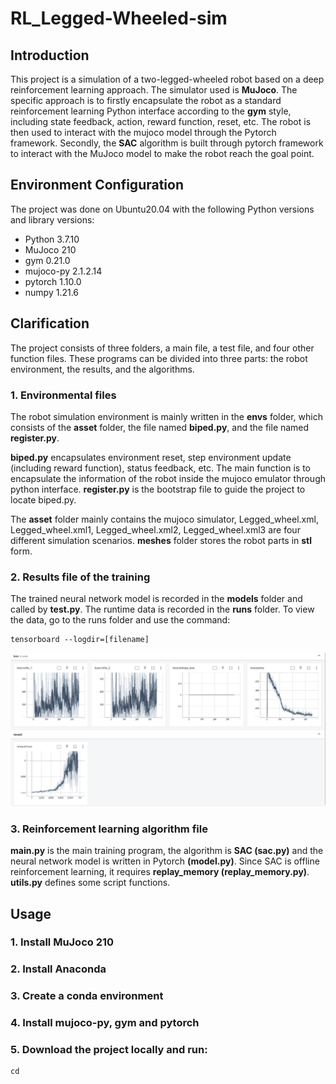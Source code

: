 # RL_Legged-Wheeled-sim

## Introduction
This project is a simulation of a two-legged-wheeled robot based on a deep reinforcement learning approach. The simulator used is **MuJoco**. The specific approach is to firstly encapsulate the robot as a standard reinforcement learning Python interface according to the **gym** style, including state feedback, action, reward function, reset, etc. The robot is then used to interact with the mujoco model through the Pytorch framework. Secondly, the **SAC** algorithm is built through pytorch framework to interact with the MuJoco model to make the robot reach the goal point.

## Environment Configuration
The project was done on Ubuntu20.04 with the following Python versions and library versions:
* Python 3.7.10
* MuJoco 210
* gym 0.21.0
* mujoco-py 2.1.2.14
* pytorch 1.10.0
* numpy 1.21.6

## Clarification
The project consists of three folders, a main file, a test file, and four other function files. These programs can be divided into three parts: the robot environment, the results, and the algorithms.

### 1. Environmental files
The robot simulation environment is mainly written in the **envs** folder, which consists of the **asset** folder, the file named **biped.py**, and the file named **register.py**.

**biped.py** encapsulates environment reset, step environment update (including reward function), status feedback, etc. The main function is to encapsulate the information of the robot inside the mujoco emulator through python interface. **register.py** is the bootstrap file to guide the project to locate biped.py.

The **asset** folder mainly contains the mujoco simulator, Legged_wheel.xml, Legged_wheel.xml1, Legged_wheel.xml2, Legged_wheel.xml3 are four different simulation scenarios. **meshes** folder stores the robot parts in **stl** form.

### 2. Results file of the training
The trained neural network model is recorded in the **models** folder and called by **test.py**. The runtime data is recorded in the **runs** folder. To view the data, go to the runs folder and use the command:
```
tensorboard --logdir=[filename]
```
![image](https://github.com/hrxsd/RL_Legged-Wheeled-sim/blob/master/legged_wheeled_mujoco/023-08-02%2016%3A23%3A54.png)

### 3. Reinforcement learning algorithm file
**main.py** is the main training program, the algorithm is **SAC (sac.py)** and the neural network model is written in Pytorch **(model.py)**. 
Since SAC is offline reinforcement learning, it requires **replay_memory (replay_memory.py)**. **utils.py** defines some script functions.

## Usage
### 1. Install MuJoco 210
### 2. Install Anaconda
### 3. Create a conda environment
### 4. Install mujoco-py, gym and pytorch
### 5. Download the project locally and run:
```
cd 


